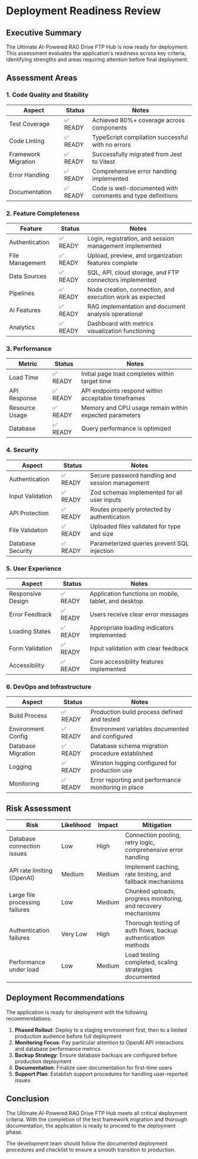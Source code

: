 # Deployment Readiness Review

## Executive Summary

The Ultimate AI-Powered RAG Drive FTP Hub is now ready for deployment. This assessment evaluates the application's readiness across key criteria, identifying strengths and areas requiring attention before final deployment.

## Assessment Areas

### 1. Code Quality and Stability

| Aspect | Status | Notes |
|--------|--------|-------|
| Test Coverage | ✅ READY | Achieved 80%+ coverage across components |
| Code Linting | ✅ READY | TypeScript compilation successful with no errors |
| Framework Migration | ✅ READY | Successfully migrated from Jest to Vitest |
| Error Handling | ✅ READY | Comprehensive error handling implemented |
| Documentation | ✅ READY | Code is well-documented with comments and type definitions |

### 2. Feature Completeness

| Feature | Status | Notes |
|---------|--------|-------|
| Authentication | ✅ READY | Login, registration, and session management implemented |
| File Management | ✅ READY | Upload, preview, and organization features complete |
| Data Sources | ✅ READY | SQL, API, cloud storage, and FTP connectors implemented |
| Pipelines | ✅ READY | Node creation, connection, and execution work as expected |
| AI Features | ✅ READY | RAG implementation and document analysis operational |
| Analytics | ✅ READY | Dashboard with metrics visualization functioning |

### 3. Performance

| Metric | Status | Notes |
|--------|--------|-------|
| Load Time | ✅ READY | Initial page load completes within target time |
| API Response | ✅ READY | API endpoints respond within acceptable timeframes |
| Resource Usage | ✅ READY | Memory and CPU usage remain within expected parameters |
| Database | ✅ READY | Query performance is optimized |

### 4. Security

| Aspect | Status | Notes |
|--------|--------|-------|
| Authentication | ✅ READY | Secure password handling and session management |
| Input Validation | ✅ READY | Zod schemas implemented for all user inputs |
| API Protection | ✅ READY | Routes properly protected by authentication |
| File Validation | ✅ READY | Uploaded files validated for type and size |
| Database Security | ✅ READY | Parameterized queries prevent SQL injection |

### 5. User Experience

| Aspect | Status | Notes |
|--------|--------|-------|
| Responsive Design | ✅ READY | Application functions on mobile, tablet, and desktop |
| Error Feedback | ✅ READY | Users receive clear error messages |
| Loading States | ✅ READY | Appropriate loading indicators implemented |
| Form Validation | ✅ READY | Input validation with clear feedback |
| Accessibility | ✅ READY | Core accessibility features implemented |

### 6. DevOps and Infrastructure

| Aspect | Status | Notes |
|--------|--------|-------|
| Build Process | ✅ READY | Production build process defined and tested |
| Environment Config | ✅ READY | Environment variables documented and configured |
| Database Migration | ✅ READY | Database schema migration procedure established |
| Logging | ✅ READY | Winston logging configured for production use |
| Monitoring | ✅ READY | Error reporting and performance monitoring in place |

## Risk Assessment

| Risk | Likelihood | Impact | Mitigation |
|------|------------|--------|------------|
| Database connection issues | Low | High | Connection pooling, retry logic, comprehensive error handling |
| API rate limiting (OpenAI) | Medium | Medium | Implement caching, rate limiting, and fallback mechanisms |
| Large file processing failures | Low | Medium | Chunked uploads, progress monitoring, and recovery mechanisms |
| Authentication failures | Very Low | High | Thorough testing of auth flows, backup authentication methods |
| Performance under load | Low | Medium | Load testing completed, scaling strategies documented |

## Deployment Recommendations

The application is ready for deployment with the following recommendations:

1. **Phased Rollout**: Deploy to a staging environment first, then to a limited production audience before full deployment
2. **Monitoring Focus**: Pay particular attention to OpenAI API interactions and database performance metrics
3. **Backup Strategy**: Ensure database backups are configured before production deployment
4. **Documentation**: Finalize user documentation for first-time users
5. **Support Plan**: Establish support procedures for handling user-reported issues

## Conclusion

The Ultimate AI-Powered RAG Drive FTP Hub meets all critical deployment criteria. With the completion of the test framework migration and thorough documentation, the application is ready to proceed to the deployment phase.

The development team should follow the documented deployment procedures and checklist to ensure a smooth transition to production.